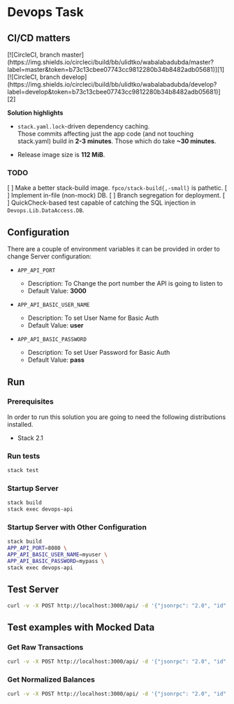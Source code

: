 # Devops Task

## CI/CD matters

<!-- CI status badges -->[![CircleCI, branch master](https://img.shields.io/circleci/build/bb/ulidtko/wabalabadubda/master?label=master&token=b73c13cbee07743cc9812280b34b8482adb05681)][1] [![CircleCI, branch develop](https://img.shields.io/circleci/build/bb/ulidtko/wabalabadubda/develop?label=develop&token=b73c13cbee07743cc9812280b34b8482adb05681)][2]
[1]: https://app.circleci.com/pipelines/bitbucket/ulidtko/wabalabadubda?branch=master
[2]: https://app.circleci.com/pipelines/bitbucket/ulidtko/wabalabadubda?branch=develop

**Solution highlights**

 * `stack.yaml.lock`-driven dependency caching.  
   Those commits affecting just the app code (and not touching stack.yaml) build in **2-3 minutes**. Those which do take **~30 minutes**.

 * Release image size is **112 MiB**.

### TODO

[ ] Make a better stack-build image. `fpco/stack-build{,-small}` is pathetic.
[ ] Implement in-file (non-mock) DB.
[ ] Branch segregation for deployment.
[ ] QuickCheck-based test capable of catching the SQL injection in `Devops.Lib.DataAccess.DB`.

## Configuration

There are a couple of environment variables it can be provided in order to change Server configuration:

- `APP_API_PORT`
  - Description: To Change the port number the API is going to listen to
  - Default Value: **3000**

- `APP_API_BASIC_USER_NAME`
  - Description: To set User Name for Basic Auth
  - Default Value: **user**

- `APP_API_BASIC_PASSWORD`
  - Description: To set User Password for Basic Auth
  - Default Value: **pass**

## Run

### Prerequisites

In order to run this solution you are going to need the following distributions installed.

- Stack 2.1

### Run tests

```bash
stack test
```

### Startup Server

```bash
stack build
stack exec devops-api
```


### Startup Server with Other Configuration

```bash
stack build
APP_API_PORT=8080 \
APP_API_BASIC_USER_NAME=myuser \
APP_API_BASIC_PASSWORD=mypass \
stack exec devops-api
```

## Test Server

```bash
curl -v -X POST http://localhost:3000/api/ -d '{"jsonrpc": "2.0", "id": 0, "method": "get_raw_transactions", "params": { "address": "SOMEADDRESS" } }' -H 'Content-Type: application/json' -u user:pass
```

## Test examples with Mocked Data

### Get Raw Transactions

```bash
curl -v -X POST http://localhost:3000/api/ -d '{"jsonrpc": "2.0", "id": 0, "method": "get_raw_transactions", "params": { "address": "ADDRESS_C" } }' -H 'Content-Type: application/json' -u user:pass
```

### Get Normalized Balances

```bash
curl -v -X POST http://localhost:3000/api/ -d '{"jsonrpc": "2.0", "id": 0, "method": "get_normalized_balances", "params": { "addresses": ["ADDRESS_B"] } }' -H 'Content-Type: application/json' -u user:pass
```


